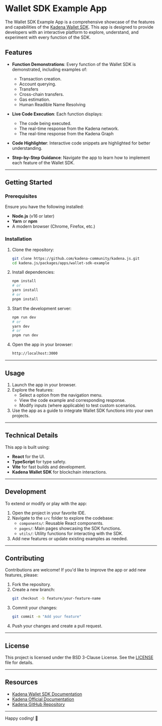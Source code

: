 # Wallet SDK Example App

The Wallet SDK Example App is a comprehensive showcase of the features and
capabilities of the 
[Kadena Wallet SDK](https://github.com/kadena-community/kadena.js/blob/main/packages/libs/wallet-sdk).
This app is designed to provide developers with an interactive platform to
explore, understand, and experiment with every function of the SDK.

## **Features**

- **Function Demonstrations**: Every function of the Wallet SDK is demonstrated,
  including examples of:

  - Transaction creation.
  - Account querying.
  - Transfers
  - Cross-chain transfers.
  - Gas estimation.
  - Human Readible Name Resolving

- **Live Code Execution**: Each function displays:
  - The code being executed.
  - The real-time response from the Kadena network.
  - The real-time response from the Kadena Graph
- **Code Highlighter**: Interactive code snippets are highlighted for better
  understanding.
- **Step-by-Step Guidance**: Navigate the app to learn how to implement each
  feature of the Wallet SDK.

---

## **Getting Started**

### **Prerequisites**

Ensure you have the following installed:

- **Node.js** (v16 or later)
- **Yarn** or **npm**
- A modern browser (Chrome, Firefox, etc.)

### **Installation**

1. Clone the repository:

   ```bash
   git clone https://github.com/kadena-community/kadena.js.git
   cd kadena.js/packages/apps/wallet-sdk-example
   ```

2. Install dependencies:

   ```bash
   npm install
   # or
   yarn install
   # or
   pnpm install
   ```

3. Start the development server:

   ```bash
   npm run dev
   # or
   yarn dev
   # or
   pnpm run dev
   ```

4. Open the app in your browser:
   ```bash
   http://localhost:3000
   ```

---

## **Usage**

1. Launch the app in your browser.
2. Explore the features:
   - Select a option from the navigation menu.
   - View the code example and corresponding response.
   - Modify inputs (where applicable) to test custom scenarios.
3. Use the app as a guide to integrate Wallet SDK functions into your own
   projects.

---

## **Technical Details**

This app is built using:

- **React** for the UI.
- **TypeScript** for type safety.
- **Vite** for fast builds and development.
- **Kadena Wallet SDK** for blockchain interactions.

---

## **Development**

To extend or modify or play with the app:

1. Open the project in your favorite IDE.
2. Navigate to the `src` folder to explore the codebase:
   - `components/`: Reusable React components.
   - `pages/`: Main pages showcasing the SDK functions.
   - `utils/`: Utility functions for interacting with the SDK.
3. Add new features or update existing examples as needed.

---

## **Contributing**

Contributions are welcome! If you'd like to improve the app or add new features,
please:

1. Fork the repository.
2. Create a new branch:
   ```bash
   git checkout -b feature/your-feature-name
   ```
3. Commit your changes:
   ```bash
   git commit -m "Add your feature"
   ```
4. Push your changes and create a pull request.

---

## **License**

This project is licensed under the BSD 3-Clause License. See the
[LICENSE](https://github.com/kadena-community/kadena.js/LICENSE) file for
details.

---

## **Resources**

- [Kadena Wallet SDK Documentation](https://github.com/kadena-community/kadena.js/tree/feat/wallet-sdk-interface/packages/libs/wallet-sdk/README.md)
- [Kadena Official Documentation](https://docs.kadena.io/)
- [Kadena GitHub Repository](https://github.com/kadena-io/)

---

Happy coding! 🎉
